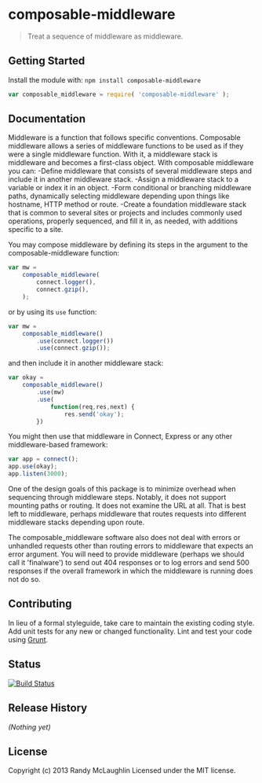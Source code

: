 # composable-middleware

> Treat a sequence of middleware as middleware.

## Getting Started
Install the module with: `npm install composable-middleware`

```javascript
var composable_middleware = require( 'composable-middleware' );
```

## Documentation
Middleware is a function that follows specific conventions.  Composable middleware allows a series of middleware functions to be used as if they were a single middleware function.  With it, a middleware stack is middleware and becomes a first-class object.  With composable middleware you can:
-Define middleware that consists of several middleware steps and include it in another middleware stack.
-Assign a middleware stack to a variable or index it in an object.
-Form conditional or branching middleware paths, dynamically selecting middleware depending upon things like hostname, HTTP method or route.
-Create a foundation middleware stack that is common to several sites or projects and includes commonly used operations, properly sequenced, and fill it in, as needed, with additions specific to a site.

You may compose middleware by defining its steps in the argument to the composable-middleware function:

```javascript
var mw =
    composable_middleware(
        connect.logger(),
        connect.gzip(),
    );
```
or by using its `use` function:

```javascript
var mw =
    composable_middleware()
        .use(connect.logger())
        .use(connect.gzip());
```

and then include it in another middleware stack:
```javascript
var okay =
    composable_middleware()
        .use(mw)
        .use(
            function(req,res,next) {
                res.send('okay');
        })
```

You might then use that middleware in Connect, Express or any other middleware-based framework:
```javascript
var app = connect();
app.use(okay);
app.listen(3000);
```

One of the design goals of this package is to minimize overhead when sequencing through middleware steps.  Notably, it does not support mounting paths or routing.  It does not examine the URL at all.  That is best left to middleware, perhaps middleware that routes requests into different middleware stacks depending upon route.

The composable_middleware software also does not deal with errors or unhandled requests other than routing errors to middleware that expects an error argument.  You will need to provide middleware (perhaps we should call it 'finalware') to send out 404 responses or to log errors and send 500 responses if the overall framework in which the middleware is running does not do so.

## Contributing
In lieu of a formal styleguide, take care to maintain the existing coding style. Add unit tests for any new or changed functionality. Lint and test your code using [Grunt](http://gruntjs.com/).

## Status
[![Build Status](https://secure.travis-ci.org/randymized/composable-middleware.png?branch=master)](http://travis-ci.org/randymized/composable-middleware)

## Release History
_(Nothing yet)_

## License
Copyright (c) 2013 Randy McLaughlin
Licensed under the MIT license.
